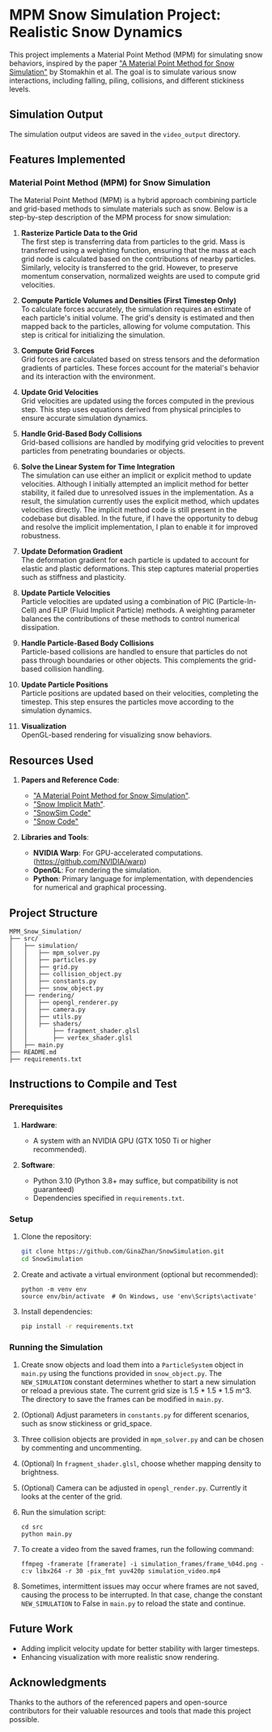 # MPM Snow Simulation Project: Realistic Snow Dynamics

This project implements a Material Point Method (MPM) for simulating snow behaviors, inspired by the paper ["A Material Point Method for Snow Simulation"](https://disneyanimation.com/publications/a-material-point-method-for-snow-simulation/) by Stomakhin et al. The goal is to simulate various snow interactions, including falling, piling, collisions, and different stickiness levels.

## Simulation Output

The simulation output videos are saved in the `video_output` directory.

## Features Implemented

### Material Point Method (MPM) for Snow Simulation

The Material Point Method (MPM) is a hybrid approach combining particle and grid-based methods to simulate materials such as snow. Below is a step-by-step description of the MPM process for snow simulation:

1. **Rasterize Particle Data to the Grid**\
   The first step is transferring data from particles to the grid. Mass is transferred using a weighting function, ensuring that the mass at each grid node is calculated based on the contributions of nearby particles. Similarly, velocity is transferred to the grid. However, to preserve momentum conservation, normalized weights are used to compute grid velocities.

2. **Compute Particle Volumes and Densities (First Timestep Only)**\
To calculate forces accurately, the simulation requires an estimate of each particle's initial volume. The grid's density is estimated and then mapped back to the particles, allowing for volume computation. This step is critical for initializing the simulation.

3. **Compute Grid Forces**\
Grid forces are calculated based on stress tensors and the deformation gradients of particles. These forces account for the material's behavior and its interaction with the environment.

4. **Update Grid Velocities**\
Grid velocities are updated using the forces computed in the previous step. This step uses equations derived from physical principles to ensure accurate simulation dynamics.

5. **Handle Grid-Based Body Collisions**\
Grid-based collisions are handled by modifying grid velocities to prevent particles from penetrating boundaries or objects.

6. **Solve the Linear System for Time Integration**\
The simulation can use either an implicit or explicit method to update velocities. Although I initially attempted an implicit method for better stability, it failed due to unresolved issues in the implementation. As a result, the simulation currently uses the explicit method, which updates velocities directly. The implicit method code is still present in the codebase but disabled. In the future, if I have the opportunity to debug and resolve the implicit implementation, I plan to enable it for improved robustness.

7. **Update Deformation Gradient**\
The deformation gradient for each particle is updated to account for elastic and plastic deformations. This step captures material properties such as stiffness and plasticity.

8. **Update Particle Velocities**\
Particle velocities are updated using a combination of PIC (Particle-In-Cell) and FLIP (Fluid Implicit Particle) methods. A weighting parameter balances the contributions of these methods to control numerical dissipation.

9. **Handle Particle-Based Body Collisions**\
Particle-based collisions are handled to ensure that particles do not pass through boundaries or other objects. This complements the grid-based collision handling.

10. **Update Particle Positions**\
Particle positions are updated based on their velocities, completing the timestep. This step ensures the particles move according to the simulation dynamics.

11. **Visualization**\
OpenGL-based rendering for visualizing snow behaviors.

## Resources Used

1. **Papers and Reference Code**:
   - ["A Material Point Method for Snow Simulation"](https://disneyanimation.com/publications/a-material-point-method-for-snow-simulation/).
   - ["Snow Implicit Math"](https://github.com/Azmisov/snow/blob/master/papers/snow_implicit_math.pdf).
   - ["SnowSim Code"](https://github.com/Azmisov/snow/tree/master/SnowSim)
   - ["Snow Code"](https://github.com/JAGJ10/Snow/tree/master)

2. **Libraries and Tools**:
   - **NVIDIA Warp**: For GPU-accelerated computations. (https://github.com/NVIDIA/warp)
   - **OpenGL**: For rendering the simulation.
   - **Python**: Primary language for implementation, with dependencies for numerical and graphical processing.

## Project Structure

```
MPM_Snow_Simulation/
├── src/
│   ├── simulation/
│   │   ├── mpm_solver.py
│   │   ├── particles.py
│   │   ├── grid.py
│   │   ├── collision_object.py
│   │   ├── constants.py
│   │   ├── snow_object.py
│   ├── rendering/
│   │   ├── opengl_renderer.py
│   │   ├── camera.py
│   │   ├── utils.py
│   │   ├── shaders/
│   │       ├── fragment_shader.glsl
│   │       ├── vertex_shader.glsl
│   ├── main.py
├── README.md
├── requirements.txt

```

## Instructions to Compile and Test

### Prerequisites

1. **Hardware**:
   - A system with an NVIDIA GPU (GTX 1050 Ti or higher recommended).

2. **Software**:
   - Python 3.10 (Python 3.8+ may suffice, but compatibility is not guaranteed)
   - Dependencies specified in `requirements.txt`.

### Setup

1. Clone the repository:
   ```bash
   git clone https://github.com/GinaZhan/SnowSimulation.git
   cd SnowSimulation
   ```

2. Create and activate a virtual environment (optional but recommended):
   ```
   python -m venv env
   source env/bin/activate  # On Windows, use 'env\Scripts\activate'
   ```

2. Install dependencies:
   ```bash
   pip install -r requirements.txt
   ```

### Running the Simulation

1. Create snow objects and load them into a `ParticleSystem` object in `main.py` using the functions provided in `snow_object.py`. The `NEW_SIMULATION` constant determines whether to start a new simulation or reload a previous state. The current grid size is 1.5 * 1.5 * 1.5 m^3. The directory to save the frames can be modified in `main.py`.

2. (Optional) Adjust parameters in `constants.py` for different scenarios, such as snow stickiness or grid_space.

3. Three collision objects are provided in `mpm_solver.py` and can be chosen by commenting and uncommenting.

4. (Optional) In `fragment_shader.glsl`, choose whether mapping density to brightness.

5. (Optional) Camera can be adjusted in `opengl_render.py`. Currently it looks at the center of the grid.

6. Run the simulation script:
   ```
   cd src
   python main.py
   ```

7. To create a video from the saved frames, run the following command:
   ```
   ffmpeg -framerate [framerate] -i simulation_frames/frame_%04d.png -c:v libx264 -r 30 -pix_fmt yuv420p simulation_video.mp4
   ```

8. Sometimes, intermittent issues may occur where frames are not saved, causing the process to be interrupted. In that case, change the constant `NEW_SIMULATION` to False in `main.py` to reload the state and continue.

## Future Work

- Adding implicit velocity update for better stability with larger timesteps.
- Enhancing visualization with more realistic snow rendering.

## Acknowledgments

Thanks to the authors of the referenced papers and open-source contributors for their valuable resources and tools that made this project possible.